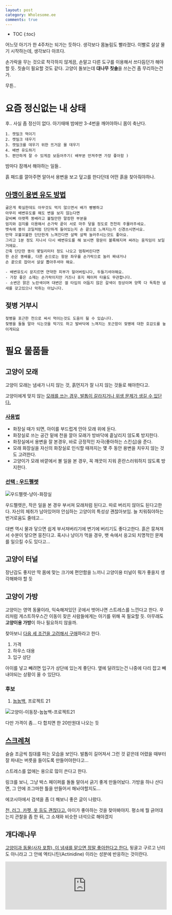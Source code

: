 ```yaml
---
layout: post
category: Wholesome.ee
comments: true
---
```


* TOC
{:toc}

어느덧 아기가 한 4주차는 되가는 듯하다.
생각보다 몸놀림도 빨라졌다.
이빨로 살살 물기 시작하는데, 생각보다 아프다.

손가락을 무는 것으로 착각하지 않게끔, 손말고 다른 도구를 이용해서 쓰다듬던가 해야할 듯.
칫솔이 필요할 것도 같다.
고양이 돌보는데 **대나무 칫솔**을 쓰는건 좀 무리하는건가.

무튼..

# 요즘 정신없는 내 상태

후.. 사실 좀 정신이 없다.
아기때매 밤에만 3-4번을 깨어야하니
몸이 축난다.

```
1. 캣밀크 먹이기
2. 캣밀크 데우기
3. 캣밀크를 데우기 위한 뜨거운 물 데우기
4. 배변 유도하기
5. 편안하게 잘 수 있게끔 보듬어주기( 배부분 만져주면 가장 좋아함 )
```
밤마다 잠깨서 해야하는 일들..

흙 패드를 깔아주면 알아서 용변을 보고 덮고를 한다던데
어떤 흙을 찾아줘야하나.

## [아깽이 용변 유도 방법](https://gall.dcinside.com/board/view/?id=cat&no=225560&page=1)

```
굶은게 확실한데도 아무것도 먹지 않으면서 배가 빵빵하고
아무리 배변유도를 해도 변을 보지 않는다면
갈비뼈 아랫쪽 똥배라고 불릴만한 말캉한 부분을
엄지와 검지를 이용해서 손가락 끝이 서로 마주 닿을 정도로 천천히 주물러주세요.
뱃속에 똥이 코일처럼 단단하게 들어있는지 손 끝으로 느껴지는가 신경쓰시면서요.
만약 꼬불꼬불한 단단한게 느껴진다면 살짝 살짝 눌러주시는것도 좋아요.
그리고 1분 정도 지나서 다시 배변유도를 해 보시면 항문이 볼록해지며 싸려는 움직임이 보일거에요.
간혹 단단한 똥이 몇밀리미터 정도 나오고 멈춰버린다면 
한 손은 똥배를, 다른 손으로는 항문 좌우를 손가락으로 눌러 짜내거나
손 끝으로 잡아서 살살 뽑아주셔야 해요.
```

```
- 배변유도시 문지르면 연약한 피부가 헐어버립니다, 두들기셔야해요.
- 가장 좋은 소재는 손가락이지만 거즈나 휴지 페이퍼 타올도 무관합니다.
- 소변은 맑은 노란색이며 대변은 겔 타입의 어둡지 않은 갈색이 정상이며 양쪽 다 독특한 냄새를 갖고있으나 악취는 아닙니다.
```

## 젖병 거부시

```
젖병을 포근한 천으로 싸서 먹이는것도 도움이 될 수 있습니다.
젖병을 둘둘 말아 식는것을 막기도 하고 발바닥에 느껴지는 포근함이 젖병에 대한 호감도를 높이게되요
```


# 필요 물품들

## 고양이 모래

고양이 모래는 냄새가 나지 않는 것,
흙먼지가 잘 나지 않는 것들로 해야한다고.

고양이에게 맞지 않는 [모래를 쓰는 경우,
발톱이 갈라지거나 위생 문제가 생길 수 있단다.](http://www.petzzi.com/bbs/board.php?bo_table=ency_info&wr_id=419#bo_v_con)

### [사용법](https://ko.wikihow.com/%EA%B3%A0%EC%96%91%EC%9D%B4-%ED%99%94%EC%9E%A5%EC%8B%A4-%EC%82%AC%EC%9A%A9-%ED%9B%88%EB%A0%A8%EB%B2%95)

- 화장실 때가 되면, 아이를 부드럽게 안아 모래 위에 둔다.
- 화장실로 쓰는 공간 밑에 천을 깔아 모래가 방바닥에 흩날리지 않도록 방지한다.
- 화장실에서 용변을 잘 본경우, 바로 긍정적인 자극(좋아하는 스킨십)을 준다.
- 모래 화장실을 자신의 화장실로 인식할 때까지는 몇 주 동안 용변을 치우지 않는 것도 고려한다.
- 고양이가 모래 바깥에서 볼 일을 본 경우, 꼭 깨끗이 지워 혼란스러워하지 않도록 방지한다.

### [선택 : 우드펠렛](https://enja.co.kr/630)

![우드펠렛-냥이-화장실](https://t1.daumcdn.net/cfile/tistory/236B213B55E8228B0D)

우드펠렛은, 작은 일을 본 경우 부서져 모래처럼 된다고.
따로 버리지 않아도 된다고한다.
자신의 체취가 남아있어야 안심하는 고양이의 특성상 괜찮아보임.
늘 치워줘야하는 번거로움도 줄테고...

대변 역시 물과 닿으면 쉽게 부서져버리기에 변기에 버리기도 좋다고한다.
흙은 뭉쳐져서 수분이 닿으면 뭉친다고.
혹시나 냥이가 먹을 경우, 뱃 속에서 응고되 치명적인 문제를 일으킬 수도 있다고...


## 고양이 터널

장난감도 좋지만 딱 몸에 맞는 크기에 편안함을 느끼니
고양이용 터널이 뭐가 좋을지 생각해봐야 할 듯



## 고양이 가방

고양이는 영역 동물이라, 익숙해져있던 곳에서 벗어나면
스트레스를 느낀다고 한다. 우리처럼 게스트하우스간 이동이 잦은 사람들에게는 아기를 위해 꼭 필요할 듯.
아무래도 **고양이용 가방**이 하나 필요하지 않을까.

찾아보니 [다음 세 조건을 고려해서 구매](https://mypetlife.co.kr/14773/)하라고 한다.

1. 가격
2. 하우스 대용
3. 입구 상단

아이를 넣고 빼려면 입구가 상단에 있는게 좋단다. 옆에 달려있는건 나중에 다리 잡고 빼내야되는 상황이 올 수 있단다.


### 후보

1. [눕눕백](https://project21.kr/product/detail.html?product_no=49&cate_no=47&display_group=1), 프로젝트 21

![고양이-이동장-눕눕백-프로젝트21](https://scontent.fcgk6-1.fna.fbcdn.net/v/t1.0-9/38289203_510928579328744_7836833624497324032_n.jpg?_nc_cat=108&_nc_ht=scontent.fcgk6-1.fna&oh=cb11e02c37dda20d25178912f2c26eb0&oe=5D4C605E)

다만 가격이 좀... 다 합치면 한 20만원대 나오는 듯



## [스크레쳐](https://blog.naver.com/PostView.nhn?blogId=skdmlsos2&logNo=221104428008&widgetTypeCall=true)

슬슬 조금씩 침대를 파는 모습을 보인다.
발톱이 길어져서 그런 것 같은데
어렸을 때부터 잘 파내는 버릇을 들이도록 만들어야한다고...

스트레스를 없애는 용으로 많이 쓴다고 한다.

링크를 보니, 그냥 박스 페이퍼를 돌돌 말아서 긁기 좋게 만들어놨다.
가방을 하나 산다면, 그 안에 조그마한 틀을 만들어서 해놔야할지도...

에코시아에서 검색을 좀 더 해보니 좋은 글이 나왔다.

[천, 러그, 카펫, 옷 등도 괜찮다고.](https://kittyclysm.com/scratching-post-alternatives/) 아이가 좋아하는 것을 찾아봐야지. 평소에 뭘 긁어대는지 관찰을 좀 한 뒤, 그 소재와 비슷한 녀석으로 해야겠지


## 개다래나무

[고양이과 동물(사자 포함), 이 냄새를 맡으면 정말 좋아한다고 한다.](https://namu.wiki/w/%EA%B0%9C%EB%8B%A4%EB%9E%98%EB%82%98%EB%AC%B4#s-4)
뒹굴고 구르고 난리도 아니라고
그 안에 엑티니틴(Actinidine) 이라는 성분에 반응하는 것이란다.

<p class="aspect-ratio aspect-ratio--16x9">
 <iframe width="100%" src="https://www.youtube.com/embed/RE3OEwY4uVg" frameborder="0" allow="accelerometer; autoplay; encrypted-media; gyroscope; picture-in-picture" allowfullscreen></iframe>
</p>